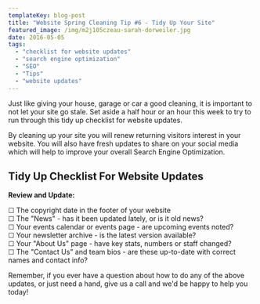 ```yaml
---
templateKey: blog-post
title: "Website Spring Cleaning Tip #6 - Tidy Up Your Site"
featured_image: /img/m2j105czeau-sarah-dorweiler.jpg
date: 2016-05-05
tags:
  - "checklist for website updates"
  - "search engine optimization"
  - "SEO"
  - "Tips"
  - "website updates"
---
```


Just like giving your house, garage or car a good cleaning, it is important to not let your site go stale. Set aside a half hour or an hour this week to try to run through this tidy up checklist for website updates.

By cleaning up your site you will renew returning visitors interest in your website. You will also have fresh updates to share on your social media which will help to improve your overall Search Engine Optimization.

Tidy Up Checklist For Website Updates
-------------------------------------

**Review and Update:**

☐ The copyright date in the footer of your website  
☐ The "News" - has it been updated lately, or is it old news?  
☐ Your events calendar or events page - are upcoming events noted?  
☐ Your newsletter archive - is the latest version available?  
☐ Your "About Us" page - have key stats, numbers or staff changed?  
☐ The "Contact Us" and team bios - are these up-to-date with correct names and contact info?

Remember, if you ever have a question about how to do any of the above updates, or just need a hand, give us a call and we'd be happy to help you today!